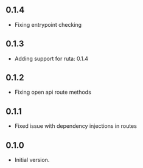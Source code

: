 ## 0.1.4

- Fixing entrypoint checking

## 0.1.3

- Adding support for ruta: 0.1.4

## 0.1.2

- Fixing open api route methods

## 0.1.1

- Fixed issue with dependency injections in routes

## 0.1.0

- Initial version.
